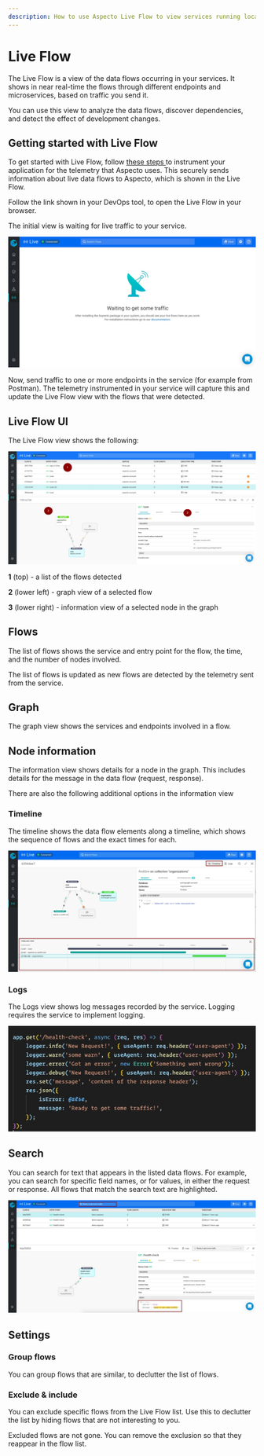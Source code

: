 ```yaml
---
description: How to use Aspecto Live Flow to view services running locally
---
```


# Live Flow

The Live Flow is a view of the data flows occurring in your services. It shows in near real-time the flows through different endpoints and microservices, based on traffic you send it.

You can use this view to analyze the data flows, discover dependencies, and detect the effect of development changes.

## Getting started with Live Flow

To get started with Live Flow, follow [these steps ](../configure.md#configuration)to instrument your application for the telemetry that Aspecto uses. This securely sends information about live data flows to Aspecto, which is shown in the Live Flow.

Follow the link shown in your DevOps tool, to open the Live Flow in your browser.

The initial view is waiting for live traffic to your service.

![](../.gitbook/assets/whatsapp-image-2020-10-20-at-14.44.01.jpeg)

Now, send traffic to one or more endpoints in the service \(for example from Postman\). The telemetry instrumented in your service will capture this and update the Live Flow view with the flows that were detected.









## Live Flow UI

The Live Flow view shows the  following:

![](../.gitbook/assets/whatsapp-image-2020-10-18-at-14.51.42%20%282%29.jpeg)

**1** \(top\) - a list of the flows detected

**2** \(lower left\) - graph view of a selected flow  

**3** \(lower right\) - information view of a selected node in the graph



## Flows

The list of flows shows the service and entry point for the flow, the time, and the number of nodes involved.

The list of flows is updated as new flows are detected by the telemetry sent from the service.

## Graph

The graph view shows the services and endpoints involved in a flow.

## Node information

The information view shows details for a node in the graph. This includes details for the message in the data flow \(request, response\).

There are also the following additional options in the  information view

### Timeline

The timeline shows the data flow elements along a timeline, which shows the sequence of flows and the exact times for each.

![](../.gitbook/assets/whatsapp-image-2020-10-18-at-15.01.10-timeline-highlighted.jpg)

### Logs

The Logs view shows log messages recorded by the service. Logging requires the service to implement logging. 

![](../.gitbook/assets/whatsapp-image-2020-10-18-at-15.02.58.jpeg)

## Search

You can search for text that appears in the listed data flows. For example, you can search for specific field names, or for values, in either the request or response. All flows that match the search text are highlighted.

![](../.gitbook/assets/search-highlighted%20%281%29.jpg)

## Settings

### Group flows

You can group flows that are similar, to declutter the list of flows. 

### Exclude & include

You can exclude specific flows from the Live Flow list. Use this to declutter the list by hiding flows that are not interesting to you.

Excluded flows are not gone.  You can remove the exclusion so that they reappear in the flow list.



